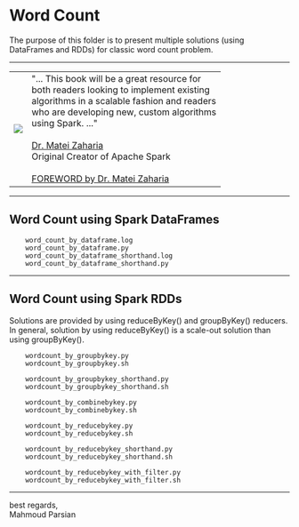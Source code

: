 # Word Count

The purpose of this folder is to present 
multiple solutions (using DataFrames and RDDs)
for classic word count problem.

------

<table>
<tr>
<td>
<a href="https://www.oreilly.com/library/view/data-algorithms-with/9781492082378/">
<img src="https://learning.oreilly.com/library/cover/9781492082378/250w/">
</a>
</td>
<td>
"... This  book  will be a  great resource for <br>
both readers looking  to  implement  existing <br>
algorithms in a scalable fashion and readers <br>
who are developing new, custom algorithms  <br>
using Spark. ..." <br>
<br>
<a href="https://cs.stanford.edu/people/matei/">Dr. Matei Zaharia</a><br>
Original Creator of Apache Spark <br>
<br>
<a href="https://github.com/mahmoudparsian/data-algorithms-with-spark/blob/master/docs/FOREWORD_by_Dr_Matei_Zaharia.md">FOREWORD by Dr. Matei Zaharia</a><br>
</td>
</tr>   
</table>

--------

## Word Count using Spark DataFrames

		word_count_by_dataframe.log
		word_count_by_dataframe.py
		word_count_by_dataframe_shorthand.log
		word_count_by_dataframe_shorthand.py

------

## Word Count using Spark RDDs

Solutions are provided by using reduceByKey()
and groupByKey() reducers. In general, solution
by using reduceByKey() is a scale-out solution
than using groupByKey().

		wordcount_by_groupbykey.py
		wordcount_by_groupbykey.sh
		
		wordcount_by_groupbykey_shorthand.py
		wordcount_by_groupbykey_shorthand.sh
		
		wordcount_by_combinebykey.py
		wordcount_by_combinebykey.sh
				
		wordcount_by_reducebykey.py
		wordcount_by_reducebykey.sh
		
		wordcount_by_reducebykey_shorthand.py
		wordcount_by_reducebykey_shorthand.sh
		
		wordcount_by_reducebykey_with_filter.py
		wordcount_by_reducebykey_with_filter.sh


------

best regards, <br>
Mahmoud Parsian

